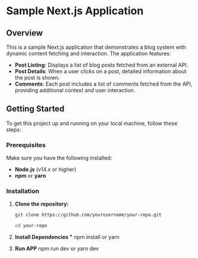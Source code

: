 # Sample Next.js Application

## Overview

This is a sample Next.js application that demonstrates a blog system with dynamic content fetching and interaction. The application features:

- **Post Listing**: Displays a list of blog posts fetched from an external API.
- **Post Details**: When a user clicks on a post, detailed information about the post is shown.
- **Comments**: Each post includes a list of comments fetched from the API, providing additional context and user interaction.

## Getting Started

To get this project up and running on your local machine, follow these steps:

### Prerequisites

Make sure you have the following installed:

- **Node.js** (v14.x or higher)
- **npm** or **yarn**

### Installation

1. **Clone the repository:**

   ```bash
   git clone https://github.com/yourusername/your-repo.git

   cd your-repo
   ```

2. **Install Dependencies "**
   npm install or yarn
3. **Run APP**
   npm run dev or yarn dev
